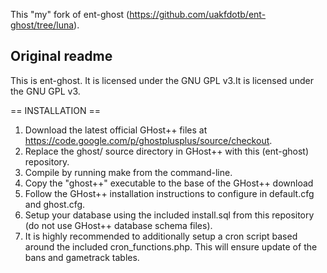 This "my" fork of ent-ghost (https://github.com/uakfdotb/ent-ghost/tree/luna). 

Original readme
---------------

This is ent-ghost. It is licensed under the GNU GPL v3.It is licensed under the GNU GPL v3.

== INSTALLATION ==

1. Download the latest official GHost++ files at https://code.google.com/p/ghostplusplus/source/checkout.
2. Replace the ghost/ source directory in GHost++ with this (ent-ghost) repository.
3. Compile by running make from the command-line.
4. Copy the "ghost++" executable to the base of the GHost++ download
5. Follow the GHost++ installation instructions to configure in default.cfg and ghost.cfg.
6. Setup your database using the included install.sql from this repository (do not use GHost++ database schema files).
7. It is highly recommended to additionally setup a cron script based around the included cron_functions.php. This will ensure update of the bans and gametrack tables.
